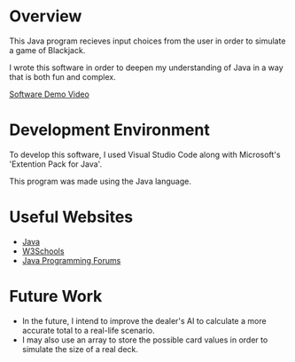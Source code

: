 # Overview

This Java program recieves input choices from the user in order to simulate a game of Blackjack.

I wrote this software in order to deepen my understanding of Java in a way that is both fun and complex.

[Software Demo Video](http://youtube.link.goes.here)

# Development Environment

To develop this software, I used Visual Studio Code along with Microsoft's 'Extention Pack for Java'.

This program was made using the Java language.

# Useful Websites

* [Java](https://www.java.com/en/)
* [W3Schools](https://www.w3schools.com/java/)
* [Java Programming Forums](https://www.javaprogrammingforums.com/)

# Future Work

* In the future, I intend to improve the dealer's AI to calculate a more accurate total to a real-life scenario.
* I may also use an array to store the possible card values in order to simulate the size of a real deck.